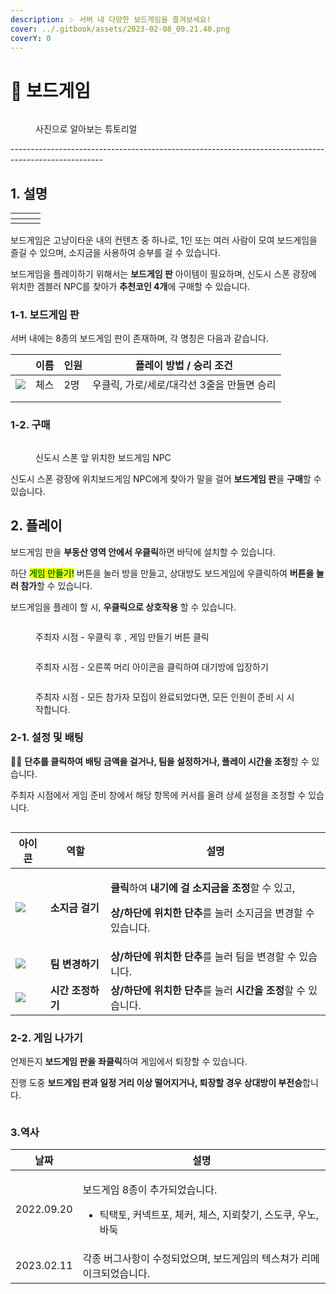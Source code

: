 ```yaml
---
description: ✨ 서버 내 다양한 보드게임을 즐겨보세요!
cover: ../.gitbook/assets/2023-02-08_09.21.40.png
coverY: 0
---
```


# 🎲 보드게임

<figure><img src="../.gitbook/assets/image (49).png" alt=""><figcaption><p>사진으로 알아보는 튜토리얼</p></figcaption></figure>

\-----------------------------------------------------------------------------------------------------

## 1. 설명

<table data-view="cards"><thead><tr><th></th><th></th><th></th></tr></thead><tbody><tr><td></td><td><img src="../.gitbook/assets/akwlakrdlek_2 (1).png" alt=""></td><td></td></tr></tbody></table>

보드게임은 고냥이타운 내의 컨텐츠 중 하나로, 1인 또는 여러 사람이 모여 보드게임을 즐길 수 있으며, 소지금을 사용하여 승부를 걸 수 있습니다.

보드게임을 플레이하기 위해서는 **보드게임 판** 아이템이 필요하며, 신도시 스폰 광장에 위치한 겜블러 NPC를 찾아가 **추천코인 4개**에 구매할 수 있습니다.&#x20;

### 1-1. 보드게임 판

서버 내에는 8종의 보드게임 판이 존재하며, 각 명칭은 다음과 같습니다.

|                                         | 이름 | 인원 | 플레이 방법 / 승리 조건            |
| --------------------------------------- | -- | -- | ------------------------- |
| ![](<../.gitbook/assets/chess (1).png>) | 체스 | 2명 | 우클릭, 가로/세로/대각선 3줄을 만들면 승리 |
|                                         |    |    |                           |
|                                         |    |    |                           |

### 1-2.  구매

<figure><img src="../.gitbook/assets/2023-02-21_13.32.55.png" alt=""><figcaption><p>신도시 스폰 앞 위치한 보드게임 NPC</p></figcaption></figure>

신도시 스폰 광장에 위치보드게임 NPC에게 찾아가 말을 걸어 **보드게임 판**을 **구매**할 수 있습니다.

## 2. 플레이

보드게임 판을 **부동산 영역 안에서 우클릭**하면 바닥에 설치할 수 있습니다.

하단 <mark style="color:green;">**게임 만들기!**</mark> 버튼을 눌러 방을 만들고, 상대방도 보드게임에 우클릭하여 **버튼을 눌러 참가**할 수 있습니다.&#x20;

보드게임을 플레이 할 시, **우클릭으로 상호작용** 할 수 있습니다.&#x20;

<figure><img src="../.gitbook/assets/2023-02-08_20.09.41.png" alt=""><figcaption><p>주최자 시점 - 우클릭 후 , 게임 만들기 버튼 클릭</p></figcaption></figure>

<figure><img src="../.gitbook/assets/2023-02-08_20.15.12.png" alt=""><figcaption><p>주최자 시점 - 오른쪽 머리 아이콘을 클릭하여 대기방에 입장하기</p></figcaption></figure>

<figure><img src="../.gitbook/assets/image (66).png" alt=""><figcaption><p>주최자 시점 - 모든 참가자 모집이 완료되었다면, 모든 인원이 준비 시 시작합니다.</p></figcaption></figure>

### 2-1. 설정 및 배팅

&#x20;🔼🔽 **단추를 클릭하여** **배팅 금액을 걸거나, 팀을 설정하거나, 플레이 시간을 조정**할 수 있습니다.

주최자 시점에서 게임 준비 창에서 해당 항목에 커서를 올려 상세 설정을 조정할 수 있습니다.

<figure><img src="../.gitbook/assets/2023-02-08_20.27.38.png" alt=""><figcaption></figcaption></figure>

| 아이콘                                        | 역할          | 설명                                                                                                                                           |
| ------------------------------------------ | ----------- | -------------------------------------------------------------------------------------------------------------------------------------------- |
| ![](../.gitbook/assets/Gold\_Ingot.webp)   | **소지금 걸기**  | <p><strong>클릭</strong>하여 <strong>내기에 걸</strong> <strong>소지금을 조정</strong>할 수 있고,</p><p><strong>상/하단에 위치한 단추</strong>를 눌러 소지금을 변경할 수 있습니다.</p> |
| ![](../.gitbook/assets/Paper.webp)         | **팀 변경하기**  | **상/하단에 위치한 단추**를 눌러 팀을 변경할 수 있습니다.                                                                                                          |
| ![](<../.gitbook/assets/Leather (2).webp>) | **시간 조정하기** | **상/하단에 위치한 단추**를 눌러 **시간을 조정**할 수 있습니다.                                                                                                     |

### 2-2. 게임 나가기

언제든지 **보드게임 판을** **좌클릭**하여 게임에서 퇴장할 수 있습니다.

진행 도중 **보드게임 판과 일정 거리 이상 떨어지거나, 퇴장할 경우 상대방이 부전승**합니다.

<figure><img src="../.gitbook/assets/image (158).png" alt=""><figcaption></figcaption></figure>

### 3.역사

| 날짜         | 설명                                                                             |
| ---------- | ------------------------------------------------------------------------------ |
| 2022.09.20 | <p>보드게임 8종이 추가되었습니다.</p><ul><li>틱택토, 커넥트포, 체커, 체스, 지뢰찾기, 스도쿠, 우노, 바둑</li></ul> |
| 2023.02.11 | 각종 버그사항이 수정되었으며, 보드게임의 텍스쳐가 리메이크되었습니다.                                         |
